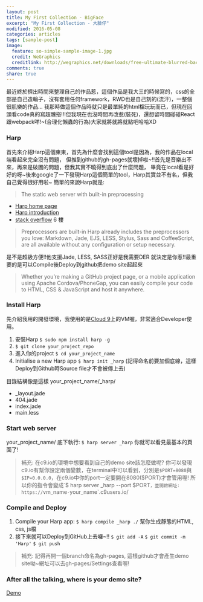 ```yaml
---
layout: post
title: My First Collection - BigFace
excerpt: "My First Collection - 大臉仔"
modified: 2016-05-08
categories: articles
tags: [sample-post]
image:
  feature: so-simple-sample-image-1.jpg
  credit: WeGraphics
  creditlink: http://wegraphics.net/downloads/free-ultimate-blurred-background-pack/
comments: true
share: true
---
```


最近終於擠出時間來整理自己的作品惹，這個作品是我大三的時候寫的，css的全部是自己造輪子，沒有套用任何framework，RWD也是自己刻的(流汗)，一整個很肌樂的作品...
我那時做這個作品時就只是最單純的html檔玩玩而已，但現在回頭看code真的寫超醜搭!!!但我現在也沒時間再改惹(裝死)，還想留時間碰碰React跟webpack咩!~(合理化懶蟲的行為)大家就將就將就點吧哈哈XD

### Harp

首先來介紹Harp這個東東，首先為什麼會找到這個tool是因為，我的作品在local端看起來完全沒有問題，
但推到github的gh-pages就壞掉啦~!!首先是音樂出不來，再來是破圖的問題，但我其實不曉得到底出了什麼問題，
畢竟在local看是好好的呀~後來google了一下發現Harp這個簡單的tool，Harp其實並不有名，但我自己覺得很好用啦~
簡單的來說Harp就是:

> The static web server with built-in preprocessing

* [Harp home page]
* [Harp introduction]
* [stack overflow]  6 樓

> Preprocessors are built-in
Harp already includes the preprocessors you love: Markdown, Jade, EJS, LESS, Stylus, Sass and CoffeeScript, are all available without any configuration or setup necessary.

是不是超級方便!!他支援Jade, LESS, SASS正好是我需要DER
就決定是你惹!!最重要的是可以Compile後Deploy到github把demo site起起來

> Whether you’re making a GitHub project page, or a mobile application using Apache Cordova/PhoneGap, you can easily compile your code to HTML, CSS & JavaScript and host it anywhere.

### Install Harp

先介紹我用的開發環境，我使用的是[Cloud 9]上的VM喔，非常適合Developer使用。

1. 安裝Harp `$ sudo npm install harp -g`
2. `$ git clone your_project_repo` 
3. 進入你的project `$ cd your_project_name`
4. Initialise a new Harp app `$ harp init _harp` (記得命名前要加個底線，這樣Deploy到Github時Source file才不會被傳上去)
 
目錄結構像是這樣
your_project_name/_harp/

* _layout.jade
* 404.jade
* index.jade
* main.less

### Start web server

your_project_name/ 底下執行: `$ harp server _harp` 你就可以看見最基本的頁面了!

> 補充: 在c9.io的環境中想要看到自己的demo site該怎麼做呢?
你可以發現c9.io有幫你設定兩個變數，在terminal中可以看到，分別是`$PORT=8080`與`$IP=0.0.0.0`，在c9.io中你的port一定要開在8080($PORT)才會管用喔!
所以你的指令會變成`$ harp server _harp --port $PORT`，並開啟網址: https://`vm_name`-`your_name`.c9users.io/

### Compile and Deploy

1. Compile your Harp app: `$ harp compile _harp ./` 幫你生成靜態的HTML, css, js檔
2. 接下來就可以Deploy到GitHub上去囉~!! `$ git add -A` `$ git commit -m 'Harp'` `$ git push` 

> 補充: 記得再開一個branch命名為gh-pages, 這樣github才會產生demo site呦~網址可以去gh-pages/Settings查看喔!

### After all the talking, where is your demo site?

<div markdown="0"><a href="http://elainehuang.github.io/BigFace/index.html" class="btn">Demo</a></div>

[Harp home page]: http://harpjs.com/
[Harp introduction]: http://kennethormandy.com/journal/start-a-blog-with-harp
[stack overflow]: http://stackoverflow.com/questions/15718649/how-to-publish-a-website-made-by-node-js-to-github-pages
[Cloud 9]: https://c9.io/